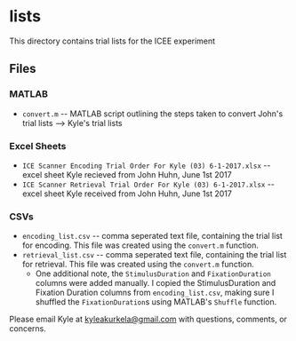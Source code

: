 # lists

This directory contains trial lists for the ICEE experiment

## Files

### MATLAB

+ `convert.m` -- MATLAB script outlining the steps taken to convert John's trial lists --> Kyle's trial lists  

### Excel Sheets

+ `ICE Scanner Encoding Trial Order For Kyle (03) 6-1-2017.xlsx` -- excel sheet Kyle recieved from John Huhn, June 1st 2017  
+ `ICE Scanner Retrieval Trial Order For Kyle (03) 6-1-2017.xlsx` -- excel sheet Kyle received from John Huhn, June 1st 2017  

### CSVs

+ `encoding_list.csv` -- comma seperated text file, containing the trial list for encoding. This file was created using the `convert.m` function.
+ `retrieval_list.csv` -- comma seperated text file, containing the trial list for retrieval. This file was created using the `convert.m` function.
    + One additional note, the `StimulusDuration` and `FixationDuration` columns were added manually. I copied the StimulusDuration and Fixation Duration columns from `encoding_list.csv`, making sure I shuffled the `FixationDuration`s using MATLAB's `Shuffle` function.

Please email Kyle at kyleakurkela@gmail.com with questions, comments, or concerns.
